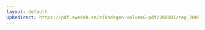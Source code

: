 ```yaml
---
layout: default
UpRedirect: https://pdf.swedeb.se/riksdagen-volumeG-pdf/200001/reg_200001/reg_200001_0549.pdf
---
```

